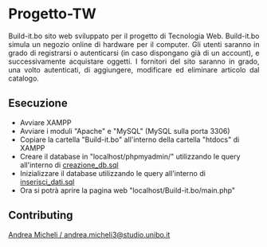 # Progetto-TW
<p style="text-align: justify">Build-it.bo sito web sviluppato per il progetto di Tecnologia Web. Build-it.bo simula un negozio online di hardware per il computer. Gli utenti saranno in grado di registrarsi o autenticarsi (in caso dispongano già di un account), e successivamente acquistare oggetti. I fornitori del sito saranno in grado, una volto autenticati, di aggiungere, modificare ed eliminare articolo dal catalogo.</p>

## Esecuzione
- Avviare XAMPP
- Avviare i moduli "Apache" e "MySQL" (MySQL sulla porta 3306)
- Copiare la cartella "Build-it.bo" all'interno della cartella "htdocs" di XAMPP
- Creare il database in "localhost/phpmyadmin/" utilizzando le query all'interno di [creazione_db.sql](Build-it.bo/db/creazione_db.sql)
- Inizializzare il database utilizzando le query all'interno di [inserisci_dati.sql](Build-it.bo/db/inserisci_dati.sql)
- Ora si potrà aprire la pagina web "localhost/Build-it.bo/main.php"

## Contributing
[Andrea Micheli / andrea.micheli3@studio.unibo.it](https://github.com/Magrad)